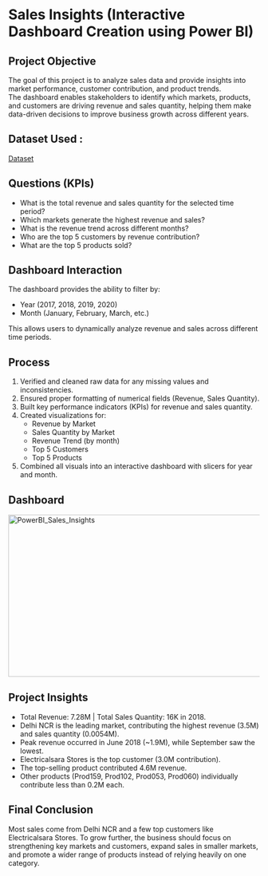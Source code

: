 # Sales Insights (Interactive Dashboard Creation using Power BI)
## Project Objective
The goal of this project is to analyze sales data and provide insights into market performance, customer contribution, and product trends.  
The dashboard enables stakeholders to identify which markets, products, and customers are driving revenue and sales quantity, helping them make data-driven decisions to improve business growth across different years.
## Dataset Used : 
  [Dataset](https://github.com/GOWRISANKAR16/PowerBI_Sales_Insights/blob/main/db_dump.sql)
## Questions (KPIs)
- What is the total revenue and sales quantity for the selected time period?
- Which markets generate the highest revenue and sales?
- What is the revenue trend across different months?
- Who are the top 5 customers by revenue contribution?
- What are the top 5 products sold?

## Dashboard Interaction
The dashboard provides the ability to filter by:
- Year (2017, 2018, 2019, 2020)
- Month (January, February, March, etc.)

This allows users to dynamically analyze revenue and sales across different time periods.
## Process
1. Verified and cleaned raw data for any missing values and inconsistencies.  
2. Ensured proper formatting of numerical fields (Revenue, Sales Quantity).  
3. Built key performance indicators (KPIs) for revenue and sales quantity.  
4. Created visualizations for:  
   - Revenue by Market  
   - Sales Quantity by Market  
   - Revenue Trend (by month)  
   - Top 5 Customers  
   - Top 5 Products  
5. Combined all visuals into an interactive dashboard with slicers for year and month.
## Dashboard
<img width="610" height="325" alt="PowerBI_Sales_Insights" src="https://github.com/user-attachments/assets/66bdb930-6a68-4b2e-9966-c05e638b571a" />

## Project Insights
- Total Revenue: 7.28M | Total Sales Quantity: 16K in 2018.
- Delhi NCR is the leading market, contributing the highest revenue (3.5M) and sales quantity (0.0054M).
- Peak revenue occurred in June 2018 (~1.9M), while September saw the lowest.
- Electricalsara Stores is the top customer (3.0M contribution).
- The top-selling product contributed 4.6M revenue.
- Other products (Prod159, Prod102, Prod053, Prod060) individually contribute less than 0.2M each.
## Final Conclusion
Most sales come from Delhi NCR and a few top customers like Electricalsara Stores. To grow further, the business should focus on strengthening key markets and customers, expand sales in smaller markets, and promote a wider range of products instead of relying heavily on one category.










 


